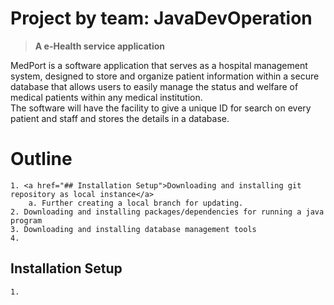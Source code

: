 # Project by team: JavaDevOperation
   > **A e-Health service application**
<p>MedPort is a software application that serves as a hospital management system, designed to store and organize patient information within a secure database that allows users to easily manage the status and welfare of medical patients within any medical institution. <br>The software will have the facility to give a unique ID for search on every patient and staff and stores the details in a database.</p>


# Outline
    1. <a href="## Installation Setup">Downloading and installing git repository as local instance</a>
        a. Further creating a local branch for updating.
    2. Downloading and installing packages/dependencies for running a java program
    3. Downloading and installing database management tools 
    4. 



## Installation Setup
    1. 
